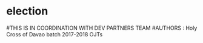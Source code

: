 # election

#THIS IS IN COORDINATION WITH DEV PARTNERS TEAM
#AUTHORS : Holy Cross of Davao batch 2017-2018 OJTs

